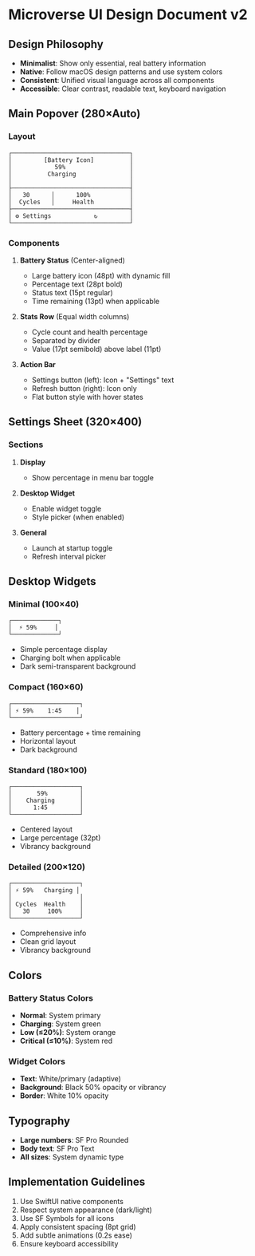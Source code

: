 # Microverse UI Design Document v2

## Design Philosophy
- **Minimalist**: Show only essential, real battery information
- **Native**: Follow macOS design patterns and use system colors
- **Consistent**: Unified visual language across all components
- **Accessible**: Clear contrast, readable text, keyboard navigation

## Main Popover (280×Auto)

### Layout
```
┌─────────────────────────────────┐
│         [Battery Icon]          │
│            59%                  │
│          Charging               │
│                                 │
├─────────────────────────────────┤
│   30      │      100%           │
│  Cycles   │     Health          │
├─────────────────────────────────┤
│ ⚙ Settings            ↻         │
└─────────────────────────────────┘
```

### Components
1. **Battery Status** (Center-aligned)
   - Large battery icon (48pt) with dynamic fill
   - Percentage text (28pt bold)
   - Status text (15pt regular)
   - Time remaining (13pt) when applicable

2. **Stats Row** (Equal width columns)
   - Cycle count and health percentage
   - Separated by divider
   - Value (17pt semibold) above label (11pt)

3. **Action Bar**
   - Settings button (left): Icon + "Settings" text
   - Refresh button (right): Icon only
   - Flat button style with hover states

## Settings Sheet (320×400)

### Sections
1. **Display**
   - Show percentage in menu bar toggle

2. **Desktop Widget**  
   - Enable widget toggle
   - Style picker (when enabled)

3. **General**
   - Launch at startup toggle
   - Refresh interval picker

## Desktop Widgets

### Minimal (100×40)
```
┌─────────────┐
│  ⚡ 59%     │
└─────────────┘
```
- Simple percentage display
- Charging bolt when applicable
- Dark semi-transparent background

### Compact (160×60)
```
┌───────────────────┐
│ ⚡ 59%    1:45    │
└───────────────────┘
```
- Battery percentage + time remaining
- Horizontal layout
- Dark background

### Standard (180×100)
```
┌───────────────────┐
│       59%         │
│    Charging       │
│      1:45         │
└───────────────────┘
```
- Centered layout
- Large percentage (32pt)
- Vibrancy background

### Detailed (200×120)
```
┌───────────────────┐
│ ⚡ 59%   Charging │
│                   │
│ Cycles  Health    │
│   30     100%     │
└───────────────────┘
```
- Comprehensive info
- Clean grid layout
- Vibrancy background

## Colors

### Battery Status Colors
- **Normal**: System primary
- **Charging**: System green
- **Low (≤20%)**: System orange  
- **Critical (≤10%)**: System red

### Widget Colors
- **Text**: White/primary (adaptive)
- **Background**: Black 50% opacity or vibrancy
- **Border**: White 10% opacity

## Typography
- **Large numbers**: SF Pro Rounded
- **Body text**: SF Pro Text
- **All sizes**: System dynamic type

## Implementation Guidelines
1. Use SwiftUI native components
2. Respect system appearance (dark/light)
3. Use SF Symbols for all icons
4. Apply consistent spacing (8pt grid)
5. Add subtle animations (0.2s ease)
6. Ensure keyboard accessibility